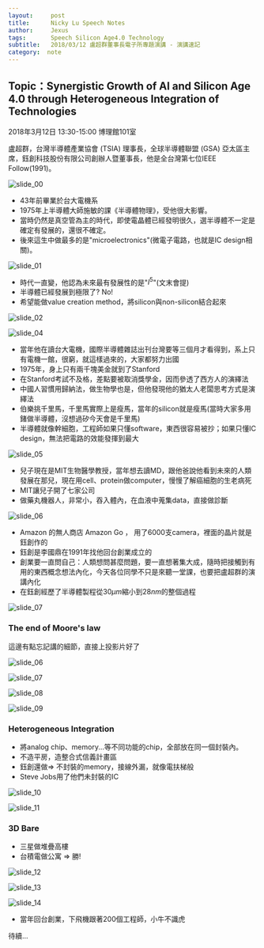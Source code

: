 ```yaml
---
layout:     post
title:      Nicky Lu Speech Notes
author:     Jexus
tags: 		Speech Silicon Age4.0 Technology
subtitle:   2018/03/12 盧超群董事長電子所專題演講 - 演講速記
category:  note
---
```


## Topic：Synergistic Growth of AI and Silicon Age 4.0 through Heterogeneous Integration of Technologies

2018年3月12日 13:30-15:00 博理館101室

盧超群，台灣半導體產業協會 (TSIA) 理事長，全球半導體聯盟 (GSA) 亞太區主席，鈺創科技股份有限公司創辦人暨董事長，他是全台灣第七位IEEE Follow(1991)。

![slide_00](https://i.imgur.com/c0HqGlU.jpg)

- 43年前畢業於台大電機系
- 1975年上半導體大師施敏的課《半導體物理》，受他很大影響。
- 當時仍然是真空管為主的時代，即使電晶體已經發明很久，選半導體不一定是確定有發展的，還很不確定。
- 後來這生中做最多的是"microelectronics"(微電子電路，也就是IC design相關)。

![slide_01](https://i.imgur.com/U5N35NH.jpg)

- 時代一直變，他認為未來最有發展性的是"$I^5$"(文末會提)
- 半導體已經發展到極限了? No!
- 希望能做value creation method，將silicon與non-silicon結合起來

![slide_02](https://i.imgur.com/YiLiPK2.jpg)

<!-- ![slide_03](https://i.imgur.com/s1kuVoZ.jpg) -->

![slide_04](https://i.imgur.com/UUzZXah.jpg)

- 當年他在讀台大電機，國際半導體雜誌出刊台灣要等三個月才看得到，系上只有電機一館，很窮，就這樣過來的，大家都努力出國
- 1975年，身上只有兩千塊美金就到了Stanford
- 在Stanford考試不及格，差點要被取消獎學金，因而參透了西方人的演繹法
- 中國人習慣用歸納法，做生物學也是，但他發現他的猶太人老闆思考方式是演繹法
- 伯樂挑千里馬，千里馬實際上是瘦馬，當年的silicon就是瘦馬(當時大家多用鍺做半導體，沒想過矽今天會是千里馬)
- 半導體就像幹細胞，工程師如果只懂software，東西很容易被抄；如果只懂IC design，無法把電路的效能發揮到最大

![slide_05](https://i.imgur.com/PPCNN0K.jpg)

- 兒子現在是MIT生物醫學教授，當年想去讀MD，跟他爸說他看到未來的人類發展在那兒，現在用cell、protein做computer，慢慢了解癌細胞的生老病死
- MIT讓兒子開了七家公司
- 做藥丸機器人，非常小，吞入體內，在血液中蒐集data，直接做診斷

![slide_06](https://i.imgur.com/Xvu1CY2.jpg)

- Amazon 的無人商店 Amazon Go ， 用了6000支camera，裡面的晶片就是鈺創作的
- 鈺創是李國鼎在1991年找他回台創業成立的
- 創業要一直問自己：人類想問甚麼問題，要一直想著集大成，隨時把接觸到有用的東西概念想法內化，今天各位同學不只是來聽一堂課，也要把盧超群的演講內化
- 在鈺創經歷了半導體製程從$30\mu m$縮小到$28nm$的整個過程

![slide_07](https://i.imgur.com/eLlD7c2.jpg)

### The end of Moore's law

這邊有點忘記講的細節，直接上投影片好了

![slide_06](https://i.imgur.com/Pd7Co7R.jpg)

![slide_07](https://i.imgur.com/4VYAMJ2.jpg)

![slide_08](https://i.imgur.com/HjTdcFn.jpg)

![slide_09](https://i.imgur.com/04MA49F.jpg)

### Heterogeneous Integration
- 將analog chip、memory...等不同功能的chip，全部放在同一個封裝內。
- 不造平房，造整合式信義計畫區
- 鈺創還做=> 不封裝的memory，接線外漏，就像電扶梯般
- Steve Jobs用了他們未封裝的IC  

![slide_10](https://i.imgur.com/rrtqNQH.jpg)

![slide_11](https://i.imgur.com/qofZ0cP.jpg)

### 3D Bare
- 三星做堆疊高樓
- 台積電做公寓 => 勝!

![slide_12](https://i.imgur.com/gKREd5r.jpg)

![slide_13](https://i.imgur.com/ToiMK1J.jpg)

![slide_14](https://i.imgur.com/90rKmr6.jpg)

- 當年回台創業，下飛機跟著200個工程師，小牛不識虎

待續...
